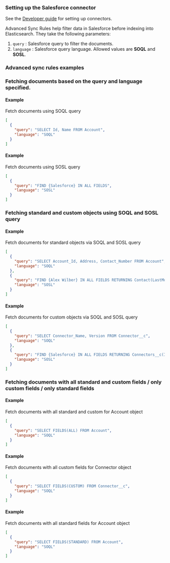 ### Setting up the Salesforce connector

See the [Developer guide](../../docs/DEVELOPING.md) for setting up connectors.

Advanced Sync Rules help filter data in Salesforce before indexing into Elasticsearch. They take the following parameters:

1. `query` : Salesforce query to filter the documents.
2. `language` : Salesforce query language. Allowed values are **SOQL** and **SOSL**.

### Advanced sync rules examples

### Fetching documents based on the query and language specified.

#### Example
Fetch documents using SOQL query

```json
[
  {
    "query": "SELECT Id, Name FROM Account",
    "language": "SOQL"
  }
]
```

#### Example
Fetch documents using SOSL query

```json
[
  {
    "query": "FIND {Salesforce} IN ALL FIELDS",
    "language": "SOSL" 
  }
]
```

### Fetching standard and custom objects using SOQL and SOSL query

#### Example
Fetch documents for standard objects via SOQL and SOSL query

```json
[
  {
    "query": "SELECT Account_Id, Address, Contact_Number FROM Account",
    "language": "SOQL"
  },
  {
    "query": "FIND {Alex Wilber} IN ALL FIELDS RETURNING Contact(LastModifiedDate, Name, Address)",
    "language": "SOSL"
  }
]
```

#### Example
Fetch documents for custom objects via SOQL and SOSL query

```json
[
  {
    "query": "SELECT Connector_Name, Version FROM Connector__c",
    "language": "SOQL"
  },
  {
    "query": "FIND {Salesforce} IN ALL FIELDS RETURNING Connectors__c(Id, Connector_Name, Connector_Version)",
    "language": "SOSL"
  }
]
```

### Fetching documents with all standard and custom fields / only custom fields / only standard fields

#### Example
Fetch documents with all standard and custom for Account object

```json
[
  {
    "query": "SELECT FIELDS(ALL) FROM Account",
    "language": "SOQL"
  }
]
```

#### Example
Fetch documents with all custom fields for Connector object

```json
[
  {
    "query": "SELECT FIELDS(CUSTOM) FROM Connector__c",
    "language": "SOQL"
  }
]
```

#### Example
Fetch documents with all standard fields for Account object

```json
[
  {
    "query": "SELECT FIELDS(STANDARD) FROM Account",
    "language": "SOQL"
  }
]
```
